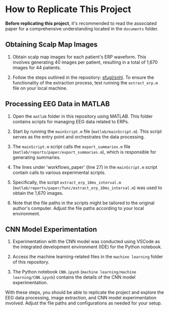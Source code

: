 # How to Replicate This Project

**Before replicating this project**, it's recommended to read the associated paper for a comprehensive understanding located in the `documents` folder.

## Obtaining Scalp Map Images

1. Obtain scalp map images for each patient's ERP waveform. This involves generating 40 images per patient, resulting in a total of 1,670 images for 44 patients.

2. Follow the steps outlined in the repository: [sfugl/snhl](https://gitlab.com/sfugl/snhl/-/tree/master).
   To ensure the functionality of the extraction process, test running the `extract_erp.m` file on your local machine.

## Processing EEG Data in MATLAB

1. Open the `matlab` folder in this repository using MATLAB. This folder contains scripts for managing EEG data related to ERPs.

2. Start by running the `mainScript.m` file (`matlab/mainScript.m`). This script serves as the entry point and orchestrates the data processing.

3. The `mainScript.m` script calls the `export_summaries.m` file (`matlab/reports/paper/export_summaries.m`), which is responsible for generating summaries.

4. The lines under 'workflows_paper' (line 27) in the `mainScript.m` script contain calls to various experimental scripts.

5. Specifically, the script `extract_erp_10ms_interval.m` (`matlab/reports/paper/func/extract_erp_10ms_interval.m`) was used to obtain the 1,670 images.

6. Note that the file paths in the scripts might be tailored to the original author's computer. Adjust the file paths according to your local environment.

## CNN Model Experimentation

1. Experimentation with the CNN model was conducted using VSCode as the integrated development environment (IDE) for the Python notebook.

2. Access the machine learning-related files in the `machine learning` folder of this repository.

3. The Python notebook `CNN.ipynb` (`machine learning/machine learning/CNN.ipynb`) contains the details of the CNN model experimentation.

With these steps, you should be able to replicate the project and explore the EEG data processing, image extraction, and CNN model experimentation involved. Adjust the file paths and configurations as needed for your setup.
